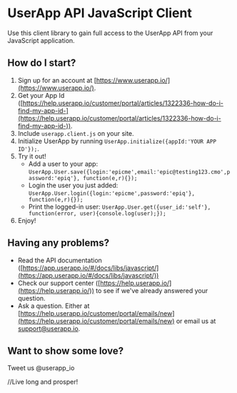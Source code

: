 UserApp API JavaScript Client
================================

Use this client library to gain full access to the UserApp API from your JavaScript application.

## How do I start?

1. Sign up for an account at [https://www.userapp.io/](https://www.userapp.io/).
2. Get your App Id ([https://help.userapp.io/customer/portal/articles/1322336-how-do-i-find-my-app-id-](https://help.userapp.io/customer/portal/articles/1322336-how-do-i-find-my-app-id-)).
3. Include `userapp.client.js` on your site.
4. Initialize UserApp by running `UserApp.initialize({appId:'YOUR APP ID'});`.
5. Try it out!
	* Add a user to your app: `UserApp.User.save({login:'epicme',email:'epic@testing123.cmo',password:'epiq'}, function(e,r){});`
	* Login the user you just added: `UserApp.User.login({login:'epicme',password:'epiq'}, function(e,r){});`
	* Print the logged-in user: `UserApp.User.get({user_id:'self'}, function(error, user){console.log(user);});`
6. Enjoy!

## Having any problems?

* Read the API documentation ([https://app.userapp.io/#/docs/libs/javascript/](https://app.userapp.io/#/docs/libs/javascript/))
* Check our support center ([https://help.userapp.io/](https://help.userapp.io/)) to see if we've already answered your question.
* Ask a question. Either at [https://help.userapp.io/customer/portal/emails/new](https://help.userapp.io/customer/portal/emails/new) or email us at support@userapp.io.

## Want to show some love?

Tweet us @userapp_io


//Live long and prosper!